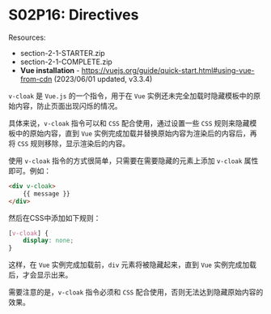 # S02P16: Directives

Resources:

- section-2-1-STARTER.zip
- section-2-1-COMPLETE.zip
- **Vue installation** - https://vuejs.org/guide/quick-start.html#using-vue-from-cdn (2023/06/01 updated, v3.3.4)



`v-cloak` 是 `Vue.js` 的一个指令，用于在 `Vue` 实例还未完全加载时隐藏模板中的原始内容，防止页面出现闪烁的情况。

具体来说，`v-cloak` 指令可以和 `CSS` 配合使用，通过设置一些 `CSS` 规则来隐藏模板中的原始内容，直到 `Vue` 实例完成加载并替换原始内容为渲染后的内容后，再将 `CSS` 规则移除，显示渲染后的内容。

使用 `v-cloak` 指令的方式很简单，只需要在需要隐藏的元素上添加 `v-cloak` 属性即可。例如：

```html
<div v-cloak>
    {{ message }}
</div>
```

然后在CSS中添加如下规则：

```css
[v-cloak] {
    display: none;
}
```

这样，在 `Vue` 实例完成加载前，`div` 元素将被隐藏起来，直到 `Vue` 实例完成加载后，才会显示出来。

需要注意的是，`v-cloak` 指令必须和 `CSS` 配合使用，否则无法达到隐藏原始内容的效果。

